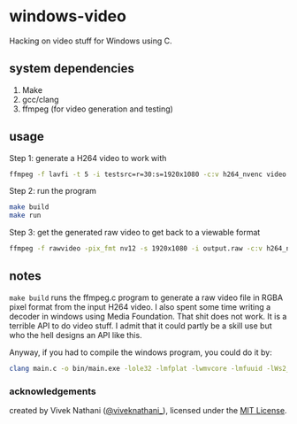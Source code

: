 # windows-video

Hacking on video stuff for Windows using C.

## system dependencies

1. Make
2. gcc/clang
3. ffmpeg (for video generation and testing)

## usage

Step 1: generate a H264 video to work with

```bash
ffmpeg -f lavfi -t 5 -i testsrc=r=30:s=1920x1080 -c:v h264_nvenc video.h264
```

Step 2: run the program

```bash
make build
make run
```

Step 3: get the generated raw video to get back to a viewable format

```bash
ffmpeg -f rawvideo -pix_fmt nv12 -s 1920x1080 -i output.raw -c:v h264_nvenc output.mp4
```

## notes

`make build` runs the ffmpeg.c program to generate a raw video file in RGBA pixel format from the input H264 video. I also spent some time writing a decoder in windows using Media Foundation. That shit does not work. It is a terrible API to do video stuff. I admit that it could partly be a skill use but who the hell designs an API like this.

Anyway, if you had to compile the windows program, you could do it by:

```bash
clang main.c -o bin/main.exe -lole32 -lmfplat -lwmvcore -lmfuuid -lWs2_32
```

### acknowledgements

created by Vivek Nathani ([@viveknathani\_](https://twitter.com/viveknathani_)), licensed under the [MIT License](./LICENSE).
